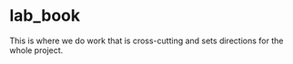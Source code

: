 # lab_book
This is where we do work that is cross-cutting and sets directions for the whole project.
